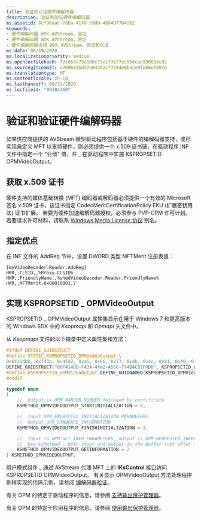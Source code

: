 ```yaml
---
title: 验证和认证硬件编解码器
description: 验证和验证硬件编解码器
ms.assetid: 8cf96aac-78ba-41f0-b9d0-48948f704262
keywords:
- 硬件编解码器 WDK AVStream，验证
- 硬件编解码器 WDK AVStream，验证
- 硬件编解码器支持 WDK AVStream、验证和认证
ms.date: 06/19/2020
ms.localizationpriority: medium
ms.openlocfilehash: f2e05de79a16bc79e1f3177ec550cae990803cd2
ms.sourcegitcommit: e769619bd37e04762c77444e8b4ce9fe86ef09cb
ms.translationtype: MT
ms.contentlocale: zh-CN
ms.lasthandoff: 08/31/2020
ms.locfileid: "89184369"
---
```

# <a name="validating-and-certifying-hardware-codecs"></a>验证和验证硬件编解码器

如果供应商提供的 AVStream 微型驱动程序包括基于硬件的编解码器支持，或已实现自定义 MFT 以支持硬件，则必须提供一个 x.509 证书链，在驱动程序 INF 文件中指定一个 "业绩" 值，并 \_ 在驱动程序中实施 KSPROPSETID OPMVideoOutput。

## <a name="obtaining-a-x509-certificate"></a>获取 x.509 证书

硬件支持的媒体基础转换 (MFT) 编码器或解码器必须提供一个有效的 Microsoft 签名 x.509 证书，该证书指定 CodecMeritCertificationPolicy EKU (扩展密钥用法) 证书扩展。 若要为硬件加速编解码器授权，必须参与 PVP-OPM 许可计划。 若要请求许可材料，请联系 [Windows Media License 协议](mailto://wmla@microsoft.com) 别名。

## <a name="specifying-merit"></a>指定优点

在 INF 文件的 AddReg 节中，设置 DWORD 类型 MFTMerit 注册表值：

```INF
[myVideoDecoder.Reader.AddReg]
HKR,,CLSID,,%Proxy.CLSID%
HKR,,FriendlyName,,%shedVideoDecoder.Reader.FriendlyName%
HKR,,MFTMerit,0x00010001,7
```

## <a name="implementing-kspropsetid_opmvideooutput"></a>实现 KSPROPSETID \_ OPMVideoOutput

KSPROPSETID \_ OPMVideoOutput 属性集显示在用于 Windows 7 和更高版本的 Windows SDK 中的 *Ksopmapi* 和 *Opmapi* 头文件中。

从 *Ksopmapi* 文件的以下摘录中定义属性集和方法：

```cpp
#ifdef DEFINE_GUIDSTRUCT
#define STATIC_KSPROPSETID_OPMVideoOutput \
0x6f414bb, 0xf43a, 0x4fe2, 0xa5, 0x66, 0x77, 0x4b, 0x4c, 0x81, 0xf0, 0xdb
DEFINE_GUIDSTRUCT("06F414BB-F43A-4fe2-A566-774B4C81F0DB", KSPROPSETID_OPMVideoOutput);
#define KSPROPSETID_OPMVideoOutput DEFINE_GUIDNAMED(KSPROPSETID_OPMVideoOutput)
#endif

typedef enum
{
    //  Output is OPM_RANDOM_NUMBER followed by certificate
    KSMETHOD_OPMVIDEOOUTPUT_STARTINITIALIZATION = 0,

    //  Input OPM_ENCRYPTED_INITIALIZATION_PARAMETERS
    //  Output OPM_STANDARD_INFORMATION
    KSMETHOD_OPMVIDEOOUTPUT_FINISHINITIALIZATION = 1,

    //  Input is OPM_GET_INFO_PARAMETERS, output is OPM_REQUESTED_INFORMATION
    //  Use KsMethod - both input and output in the buffer (not after the KSMETHOD structure)
    KSMETHOD_OPMVIDEOOUTPUT_GETINFORMATION = 2
} KSMETHOD_OPMVIDEOOUTPUT;
```

用户模式组件 \_ 通过 AVStream 代理 MFT 上的 **IKsControl** 接口访问 KSPROPSETID OPMVideoOutput。 有关显示 OPMVideoOutput 方法处理程序例程实现的代码示例，请参阅 [编解码器验证](codec-merit-validation.md)。

有关 OPM 的特定于驱动程序的信息，请参阅 [支持输出保护管理器](../display/supporting-output-protection-manager.md)。

有关 OPM 的特定于应用程序的信息，请参阅 [使用输出保护管理器](/windows/win32/medfound/using-output-protection-manager)。